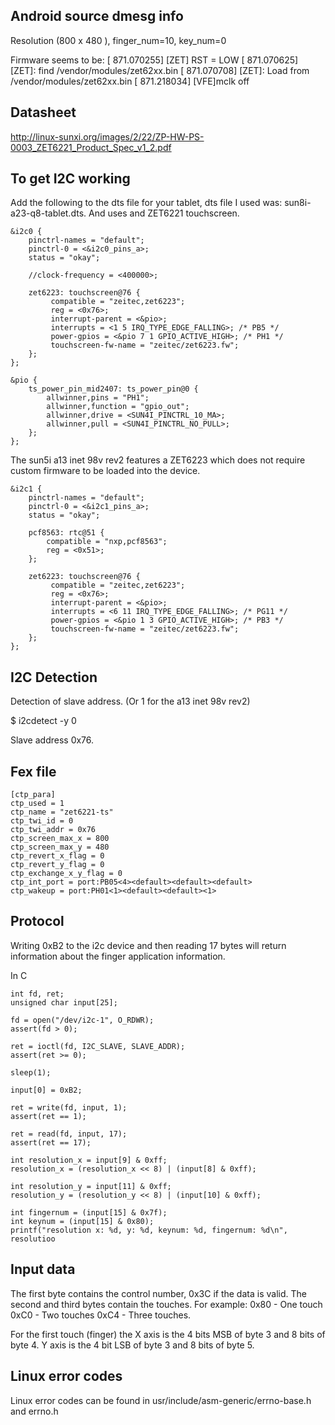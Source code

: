 Android source dmesg info
--------------------------

Resolution (800 x 480 ), finger_num=10, key_num=0

Firmware seems to be:
[  871.070255] [ZET] RST = LOW
[  871.070625] [ZET]: find /vendor/modules/zet62xx.bin
[  871.070708] [ZET]: Load from /vendor/modules/zet62xx.bin
[  871.218034] [VFE]mclk off


Datasheet
---------

http://linux-sunxi.org/images/2/22/ZP-HW-PS-0003_ZET6221_Product_Spec_v1_2.pdf

To get I2C working
------------------

Add the following to the dts file for your tablet, dts file I used was:
sun8i-a23-q8-tablet.dts. And uses and ZET6221 touchscreen.

```
&i2c0 {
	pinctrl-names = "default";
	pinctrl-0 = <&i2c0_pins_a>;
	status = "okay";

	//clock-frequency = <400000>;

	zet6223: touchscreen@76 {
		 compatible = "zeitec,zet6223";
		 reg = <0x76>;
		 interrupt-parent = <&pio>;
		 interrupts = <1 5 IRQ_TYPE_EDGE_FALLING>; /* PB5 */
		 power-gpios = <&pio 7 1 GPIO_ACTIVE_HIGH>; /* PH1 */
		 touchscreen-fw-name = "zeitec/zet6223.fw";
	};
};

&pio {
	ts_power_pin_mid2407: ts_power_pin@0 {
		allwinner,pins = "PH1";
		allwinner,function = "gpio_out";
		allwinner,drive = <SUN4I_PINCTRL_10_MA>;
		allwinner,pull = <SUN4I_PINCTRL_NO_PULL>;
	};
};
```

The sun5i a13 inet 98v rev2 features a ZET6223 which does not require custom
firmware to be loaded into the device.

```
&i2c1 {
	pinctrl-names = "default";
	pinctrl-0 = <&i2c1_pins_a>;
	status = "okay";

	pcf8563: rtc@51 {
		compatible = "nxp,pcf8563";
		reg = <0x51>;
	};

	zet6223: touchscreen@76 {
		 compatible = "zeitec,zet6223";
		 reg = <0x76>;
		 interrupt-parent = <&pio>;
		 interrupts = <6 11 IRQ_TYPE_EDGE_FALLING>; /* PG11 */
		 power-gpios = <&pio 1 3 GPIO_ACTIVE_HIGH>; /* PB3 */
		 touchscreen-fw-name = "zeitec/zet6223.fw";
	};
};
```

I2C Detection
-------------

Detection of slave address. (Or 1 for the a13 inet 98v rev2)

$ i2cdetect -y 0 

Slave address 0x76.

Fex file
---------

```
[ctp_para]
ctp_used = 1
ctp_name = "zet6221-ts"
ctp_twi_id = 0
ctp_twi_addr = 0x76
ctp_screen_max_x = 800
ctp_screen_max_y = 480
ctp_revert_x_flag = 0
ctp_revert_y_flag = 0
ctp_exchange_x_y_flag = 0
ctp_int_port = port:PB05<4><default><default><default>
ctp_wakeup = port:PH01<1><default><default><1>
```

Protocol
--------

Writing 0xB2 to the i2c device and then reading 17 bytes will return information
about the finger application information.

In C

```
int fd, ret;
unsigned char input[25];

fd = open("/dev/i2c-1", O_RDWR);
assert(fd > 0);

ret = ioctl(fd, I2C_SLAVE, SLAVE_ADDR);
assert(ret >= 0);

sleep(1);

input[0] = 0xB2;

ret = write(fd, input, 1);
assert(ret == 1);

ret = read(fd, input, 17);
assert(ret == 17);

int resolution_x = input[9] & 0xff;
resolution_x = (resolution_x << 8) | (input[8] & 0xff);

int resolution_y = input[11] & 0xff;
resolution_y = (resolution_y << 8) | (input[10] & 0xff);

int fingernum = (input[15] & 0x7f);
int keynum = (input[15] & 0x80);
printf("resolution x: %d, y: %d, keynum: %d, fingernum: %d\n", resolutioo

```

Input data
----------

The first byte contains the control number, 0x3C if the data is valid.
The second and third bytes contain the touches. For example:
0x80 - One touch
0xC0 - Two touches
0xC4 - Three touches.

For the first touch (finger) the X axis is the 4 bits MSB of byte 3 and 8 bits of byte 4.
Y axis is the 4 bit LSB of byte 3 and 8 bits of byte 5.

Linux error codes
-----------------

Linux error codes can be found in usr/include/asm-generic/errno-base.h and errno.h
